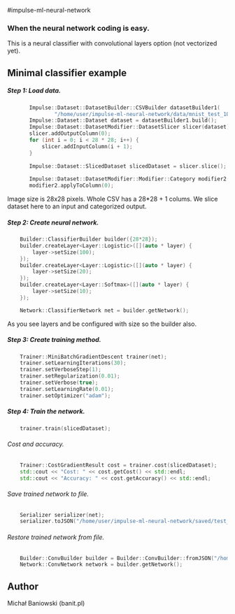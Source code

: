 #impulse-ml-neural-network

### When the neural network coding is easy.

This is a neural classifier with convolutional layers option (not vectorized yet).

## Minimal classifier example

##### Step 1: Load data.

```c++
       Impulse::Dataset::DatasetBuilder::CSVBuilder datasetBuilder1(
               "/home/user/impulse-ml-neural-network/data/mnist_test_1000.csv");
       Impulse::Dataset::Dataset dataset = datasetBuilder1.build();
       Impulse::Dataset::DatasetModifier::DatasetSlicer slicer(dataset);
       slicer.addOutputColumn(0);
       for (int i = 0; i < 28 * 28; i++) {
           slicer.addInputColumn(i + 1);
       }
   
       Impulse::Dataset::SlicedDataset slicedDataset = slicer.slice();
   
       Impulse::Dataset::DatasetModifier::Modifier::Category modifier2(slicedDataset.output);
       modifier2.applyToColumn(0);
```

Image size is 28x28 pixels. Whole CSV has a 28*28 + 1 colums. We slice dataset here to an input and categorized output.

##### Step 2: Create neural network.

```c++
    Builder::ClassifierBuilder builder({28*28});
    builder.createLayer<Layer::Logistic>([](auto * layer) {
        layer->setSize(100);
    });
    builder.createLayer<Layer::Logistic>([](auto * layer) {
        layer->setSize(20);
    });
    builder.createLayer<Layer::Softmax>([](auto * layer) {
        layer->setSize(10);
    });

    Network::ClassifierNetwork net = builder.getNetwork();
```

As you see layers and be configured with size so the builder also.

##### Step 3: Create training method.

```c++
    Trainer::MiniBatchGradientDescent trainer(net);
    trainer.setLearningIterations(30);
    trainer.setVerboseStep(1);
    trainer.setRegularization(0.01);
    trainer.setVerbose(true);
    trainer.setLearningRate(0.01);
    trainer.setOptimizer("adam");
```

##### Step 4: Train the network.

```c++
    trainer.train(slicedDataset);
```

###### Cost and accuracy.

```c++
    Trainer::CostGradientResult cost = trainer.cost(slicedDataset);
    std::cout << "Cost: " << cost.getCost() << std::endl;
    std::cout << "Accuracy: " << cost.getAccuracy() << std::endl;
```

###### Save trained network to file.

```c++
    Serializer serializer(net);
    serializer.toJSON("/home/user/impulse-ml-neural-network/saved/test_mnist_minibatch_gradient_descent.json");
```

###### Restore trained network from file.

```c++
    Builder::ConvBuilder builder = Builder::ConvBuilder::fromJSON("/home/user/impulse-ml-neural-network/saved/test_mnist_minibatch_gradient_descent.json");
    Network::ConvNetwork network = builder.getNetwork();
```

## Author

Michał Baniowski (banit.pl)